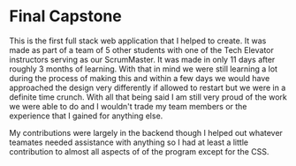 # Final Capstone

This is the first full stack web application that I helped to create.  It was made as part of a team of 5 other students with one of the Tech Elevator instructors serving as our ScrumMaster.  It was made in only 11 days after roughly 3 months of learning.  With that in mind we were still learning a lot during the process of making this and within a few days we would have approached the design very differently if allowed to restart but we were in a definite time crunch.  With all that being said I am still very proud of the work we were able to do and I wouldn't trade my team members or the experience that I gained for anything else.

My contributions were largely in the backend though I helped out whatever teamates needed assistance with anything so I had at least a little contribution to almost all aspects of of the program except for the CSS.  
